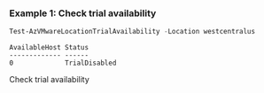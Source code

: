 ### Example 1: Check trial availability
```powershell
Test-AzVMwareLocationTrialAvailability -Location westcentralus
```
```output
AvailableHost Status
------------- ------
0             TrialDisabled
```

Check trial availability